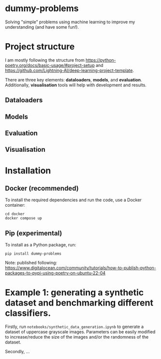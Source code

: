 # dummy-problems
Solving "simple" problems using machine learning to improve my understanding (and have some fun!).

# Project structure
I am mostly following the structure from https://python-poetry.org/docs/basic-usage/#project-setup and https://github.com/Lightning-AI/deep-learning-project-template.

There are three key elements: **dataloaders**, **models**, and **evaluation**. Additionally, **visualisation** tools will help with development and results.

## Dataloaders


## Models


## Evaluation 


## Visualisation


# Installation
## Docker (recommended)
To install the required dependencies and run the code, use a Docker container:
```
cd docker
docker compose up
```

## Pip (experimental)
To install as a Python package, run:
```
pip install dummy-problems
```

Note: published following: https://www.digitalocean.com/community/tutorials/how-to-publish-python-packages-to-pypi-using-poetry-on-ubuntu-22-04

# Example 1: generating a synthetic dataset and benchmarking different classifiers.
Firstly, run `notebooks/synthetic_data_generation.ipynb` to generate a dataset of uppercase grayscale images. Parameters can be easily modified to increase/reduce the size of the images and/or the randomness of the dataset.

Secondly, ...
